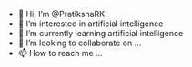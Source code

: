 - 👋 Hi, I’m @PratikshaRK
- 👀 I’m interested in artificial intelligence
- 🌱 I’m currently learning artificial intelligence
- 💞️ I’m looking to collaborate on ...
- 📫 How to reach me ...

<!---
PratikshaRK/PratikshaRK is a ✨ special ✨ repository because its `README.md` (this file) appears on your GitHub profile.
You can click the Preview link to take a look at your changes.
--->
